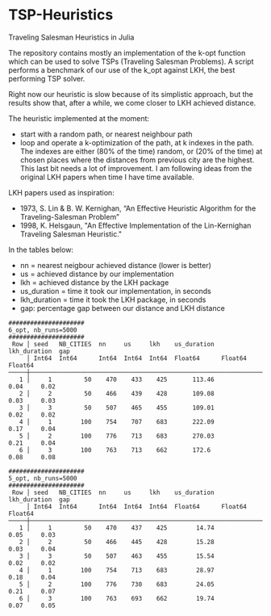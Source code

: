 # TSP-Heuristics
Traveling Salesman Heuristics in Julia

The repository contains mostly an implementation of the k-opt function which can be used to solve TSPs (Traveling Salesman Problems).
A script performs a benchmark of our use of the k_opt against LKH, the best performing TSP solver.

Right now our heuristic is slow because of its simplistic approach, but the results show that, after a while, we come closer to LKH achieved distance.

The heuristic implemented at the moment:
- start with a random path, or nearest neighbour path
- loop and operate a k-optimization of the path, at k indexes in the path. The indexes are either (80% of the time) random, or (20% of the time) at chosen places where the distances from previous city are the highest. This last bit needs a lot of improvement. I am following ideas from the original LKH papers when time I have time available.

LKH papers used as inspiration:
- 1973, S. Lin & B. W. Kernighan, “An Effective Heuristic Algorithm for the Traveling-Salesman Problem”
- 1998, K. Helsgaun, "An Effective Implementation of the Lin-Kernighan Traveling Salesman Heuristic."


In the tables below:
- nn = nearest neigbour achieved distance (lower is better)
- us = achieved distance by our implementation
- lkh = achieved distance by the LKH package
- us_duration = time it took our implementation, in seconds
- lkh_duration = time it took the LKH package, in seconds
- gap: percentage gap between our distance and LKH distance


```
#####################
6_opt, nb_runs=5000
#####################
 Row │ seed   NB_CITIES  nn     us     lkh    us_duration  lkh_duration  gap     
     │ Int64  Int64      Int64  Int64  Int64  Float64      Float64       Float64 
─────┼───────────────────────────────────────────────────────────────────────────
   1 │     1         50    470    433    425       113.46          0.04     0.02
   2 │     2         50    466    439    428       109.08          0.03     0.03
   3 │     3         50    507    465    455       109.01          0.02     0.02
   4 │     1        100    754    707    683       222.09          0.17     0.04
   5 │     2        100    776    713    683       270.03          0.21     0.04
   6 │     3        100    763    713    662       172.6           0.08     0.08

#####################
5_opt, nb_runs=5000
#####################
 Row │ seed   NB_CITIES  nn     us     lkh    us_duration  lkh_duration  gap     
     │ Int64  Int64      Int64  Int64  Int64  Float64      Float64       Float64 
─────┼───────────────────────────────────────────────────────────────────────────
   1 │     1         50    470    437    425        14.74          0.05     0.03
   2 │     2         50    466    445    428        15.28          0.03     0.04
   3 │     3         50    507    463    455        15.54          0.02     0.02
   4 │     1        100    754    713    683        28.97          0.18     0.04
   5 │     2        100    776    730    683        24.05          0.21     0.07
   6 │     3        100    763    693    662        19.74          0.07     0.05

```



